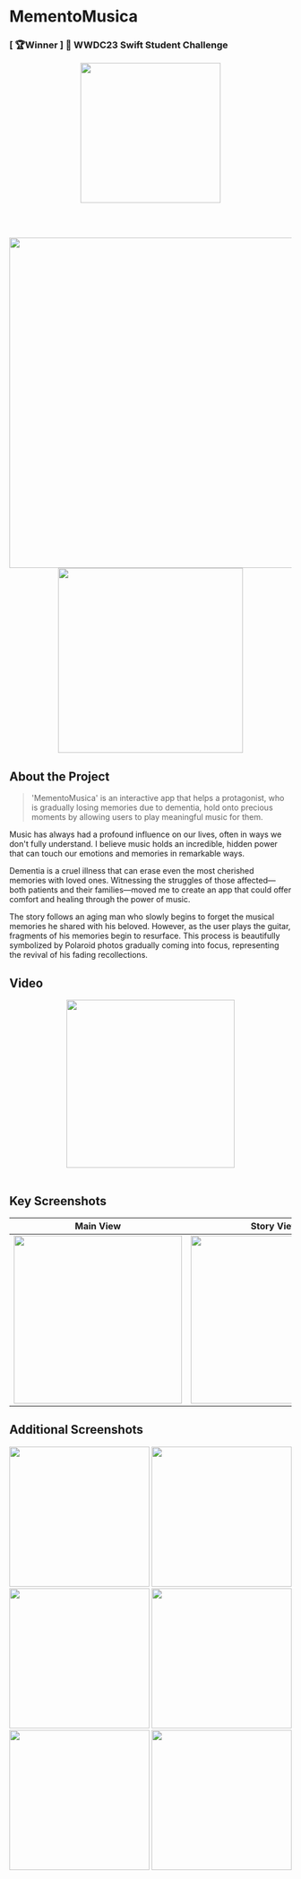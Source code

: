 # MementoMusica 

### [ 🏆Winner ]  WWDC23 Swift Student Challenge

<div align="center">
  <img src="https://github.com/user-attachments/assets/bae25d3f-1041-4882-9018-b744b76b41d2" width="250"/>
  
  <br/><br/>
  
  <img src="https://github.com/user-attachments/assets/ceb5f0d6-837d-4b93-9ea0-1826b3578bd1" width="590"/>
  <img src="https://github.com/user-attachments/assets/fb56622c-0b33-484e-902e-d5973cf03513" width="330"/>
</div>


## About the Project
> 'MementoMusica' is an interactive app that helps a protagonist, who is gradually losing memories due to dementia, hold onto precious moments by allowing users to play meaningful music for them.

Music has always had a profound influence on our lives, often in ways we don't fully understand. I believe music holds an incredible, hidden power that can touch our emotions and memories in remarkable ways.

Dementia is a cruel illness that can erase even the most cherished memories with loved ones. Witnessing the struggles of those affected—both patients and their families—moved me to create an app that could offer comfort and healing through the power of music.

The story follows an aging man who slowly begins to forget the musical memories he shared with his beloved. However, as the user plays the guitar, fragments of his memories begin to resurface. This process is beautifully symbolized by Polaroid photos gradually coming into focus, representing the revival of his fading recollections.


## Video

<div align="center">
  <img src="https://github.com/user-attachments/assets/af24ab94-35d7-4b48-9f63-06c6d1ddd791" width="300"/>
</div>

<br/>

## Key Screenshots

| **Main View** | **Story View** | **Guitar View** |
| --- | --- | --- |
| <img src="https://github.com/user-attachments/assets/bae25d3f-1041-4882-9018-b744b76b41d2" width="300"/> | <img src="https://github.com/user-attachments/assets/57e39948-0a9e-4fe5-82ae-3e0bdabeb153" width="300"/> | <img src="https://github.com/user-attachments/assets/2e67ac75-30cc-41be-89c1-31f095b3a31d" width="300"/> |


## Additional Screenshots

<div align="center">
  <img src="https://github.com/user-attachments/assets/da75ef1d-6456-4474-8ccb-31682ae6d337" width="250"/>
  <img src="https://github.com/user-attachments/assets/cfac9ab1-44fc-4971-bdb9-1b63bfbc09a5" width="250"/>
  <img src="https://github.com/user-attachments/assets/1a568436-d30a-491a-8176-dd90467ba710" width="250"/>
  <img src="https://github.com/user-attachments/assets/69c03c7a-1daa-4f1d-9028-f344f25be82f" width="250"/>
  <img src="https://github.com/user-attachments/assets/88bd3552-3c15-4ce5-9615-a33fdab9a202" width="250"/>
  <img src="https://github.com/user-attachments/assets/ace4f2e5-323b-40c5-a6d7-da162364f388" width="250"/>
</div>
